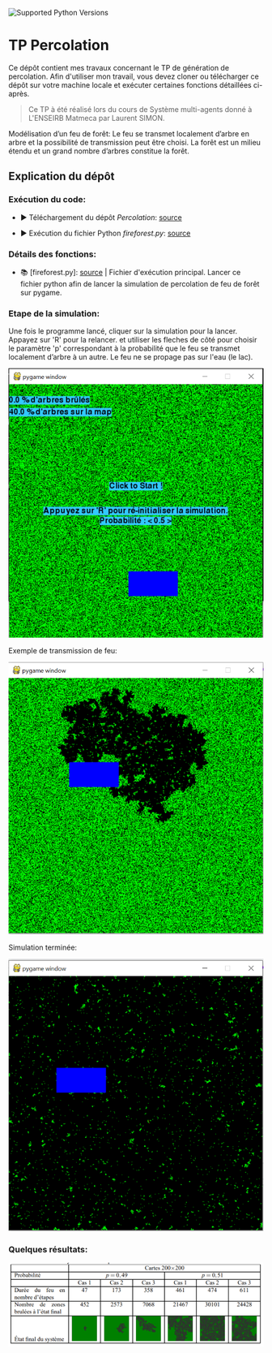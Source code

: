 ![Supported Python Versions](https://img.shields.io/badge/Python->=3.6-blue.svg?logo=python&logoColor=white)

# TP Percolation

Ce dépôt contient mes travaux concernant le TP de génération de percolation.
Afin d'utiliser mon travail, vous devez cloner ou télécharger ce dépôt sur votre machine locale et exécuter certaines fonctions détaillées ci-après.

> Ce TP à été réalisé lors du cours de Système multi-agents donné à L'ENSEIRB Matmeca par Laurent SIMON.

Modélisation d’un feu de forêt:
Le feu se transmet localement d’arbre en arbre et la possibilité de transmission peut être choisi. La forêt est un milieu
étendu et un grand nombre d’arbres constitue la forêt. 

## Explication du dépôt

### Exécution du code:

- ▶️️ Téléchargement du dépôt *Percolation*: [source](https://github.com/FaresEmb/Percolation)

- ▶️️ Exécution du fichier Python *fireforest.py*: [source](https://github.com/FaresEmb/Percolation/blob/master/fireforest.py)

### Détails des fonctions:

- 📚 [fireforest.py]: [source](https://github.com/FaresEmb/Percolation/blob/master/fireforest.py) |
Fichier d'exécution principal. Lancer ce fichier python afin de lancer la simulation de percolation de feu de forêt sur pygame.

### Etape de la simulation:

Une fois le programme lancé, cliquer sur la simulation pour la lancer. Appayez sur 'R' pour la relancer. et utiliser les fleches de côté pour choisir le paramètre 'p' correspondant à la probabilité que le feu se transmet localement d’arbre à un autre. Le feu ne se propage pas sur l'eau (le lac). 

![Simulation](https://github.com/FaresEmb/Percolation/blob/master/image/capture1.PNG)

Exemple de transmission de feu:

![Simulation](https://github.com/FaresEmb/Percolation/blob/master/image/capture2.PNG)

Simulation terminée: 

![Simulation](https://github.com/FaresEmb/Percolation/blob/master/image/capture3.PNG)

### Quelques résultats:

![Simulation](https://github.com/FaresEmb/Percolation/blob/master/image/capture4.PNG)
